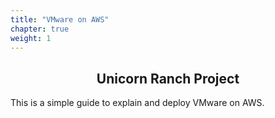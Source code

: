 ```yaml
---
title: "VMware on AWS"
chapter: true
weight: 1
---
```


<div style="text-align: center"><h2>Unicorn Ranch Project</h2></div>

This is a simple guide to explain and deploy VMware on AWS.

